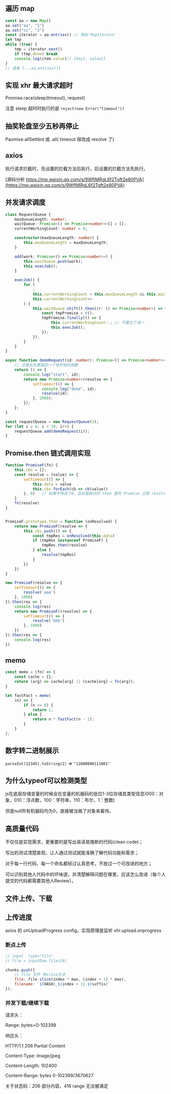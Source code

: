 ## 遍历 map

```javascript
const aa = new Map()
aa.set("aa", "1")
aa.set("cc", "2")
const iterator = aa.entries() // 得到 MapIterator
let tmp
while (true) {
    tmp = iterator.next()
    if (tmp.done) break
    console.log(item.value)// [key1, value1]
}
// 或者 [...aa.entries()]
```

## 实现 xhr 最大请求超时

Promise.race(sleep(timeout), request)

注意 sleep 超时时执行的是 `reject(new Error("timeout"))`

## 抽奖轮盘至少五秒再停止

Paomise.allSettled 或 .all( timeout 得改成 resolve 了)

## axios

执行请求拦截时，先设置的拦截方法后执行，后设置的拦截方法先执行。

[源码分析 https://mp.weixin.qq.com/s/9WfIMRgL6f2Tgft2e80PVA](https://mp.weixin.qq.com/s/9WfIMRgL6f2Tgft2e80PVA)

## 并发请求调度

```typescript
class RequestQueue {
    maxQueueLength: number;
    waitQueue: Promise<() => Promise<number>>[] = [];
    currentWorkingCount: number = 0;

    constructor(maxQueueLength: number) {
        this.maxQueueLength = maxQueueLength;
    }

    add(work: Promise<() => Promise<number>>) {
        this.waitQueue.push(work);
        this.execJob();
    }

    execJob() {
        for (
            ;
            this.currentWorkingCount < this.maxQueueLength && this.waitQueue.length > 0;
            this.currentWorkingCount++
        ) {
            this.waitQueue.shift().then((r: () => Promise<number>) => {
                const tmpPromise = r();
                tmpPromise.finally(() => {
                    this.currentWorkingCount--; // 不要忘了减一
                    this.execJob();
                });
            });
        }
    }
}

async function demoRequest(id: number): Promise<() => Promise<number>> {
    // 注意此处要返回一个待开始的函数
    return () => {
        console.log("start", id);
        return new Promise<number>(resolve => {
            setTimeout(() => {
                console.log("done", id);
                resolve(id);
            }, 2000);
        });
    };
}

const requestQueue = new RequestQueue(3);
for (let i = 0; i < 10; i++) {
    requestQueue.add(demoRequest(i));
}

```

## Promise.then 链式调用实现

```javascript
function PromiseF(fn) {
    this.cbs = [];
    const resolve = (value) => {
        setTimeout(() => {
            this.data = value
            this.cbs.forEach(cb => cb(value))
        }, 0)   // 如果不用这个0，且后面链式的 then 里的 Promise 立即 resolve 时，这里的 cbs 没有后面链式的 then
    }
    fn(resolve)
}


PromiseF.prototype.then = function (onResolved) {
    return new PromiseF(resolve => {
        this.cbs.push(() => {
            const tmpRes = onResolved(this.data)
            if (tmpRes instanceof PromiseF) {
                tmpRes.then(resolve)
            } else {
                resolve(tmpRes)
            }
        })
    })
}

new PromiseF(resolve => {
    setTimeout(() => {
        resolve('aaa')
    }, 1000)
}).then(res => {
    console.log(res)
    return new PromiseF((resolve) => {
        setTimeout(() => {
            resolve('bbb')
        }, 1000)
    })
}).then(res => {
    console.log(res)
})
```

## memo

```javascript
const memo = (fn) => {
    const cache = {};
    return (arg) => cache[arg] || (cache[arg] = fn(arg));
}

let fastFact = memo(
    (n) => {
        if (n <= 0) {
            return 1;
        } else {
            return n * fastFact(n - 1);
        }
    }
);
```

## 数字转二进制展示

`parseInt(12345).toString(2)` => `"11000000111001"`

## 为什么typeof可以检测类型

js在底层存储变量的时候会在变量的机器码的低位1-3位存储其类型信息(000：对象，010：浮点数，100：字符串，110：布尔，1：整数)

但是null所有机器码均为0，直接被当做了对象来看待。

## 高质量代码

不仅仅是实现需求，更重要的是写出易读易推断的代码(clean code)；

写出的测试清楚直观，让人通过测试就能准确了解代码功能和需求；

对于每一行代码、每一个命名都经过认真思考，不放过一个可改进的地方；

可以识别其他人代码中的坏味道，并清楚解释问题在哪里，应该怎么改进（每个人提交的代码都需要其他人Review）。

## 文件上传、下载

## 上传进度

axios 的 onUploadProgress config，实现原理是监听 xhr.upload.onprogress

### 断点上传

```javascript
// input  type="file" 
// file = inputDom.files[0]

chunks.push({
    // file 文件 有slice方法
    file: file.slice(index * max, (index + 1) * max),
    filename: `${HASH}_${index + 1}.${suffix}`
});
```

### 并发下载/继续下载

请求头：

Range: bytes=0-102399

响应头：

HTTP/1.1 206 Partial Content

Content-Type: image/jpeg

Content-Length: 102400

Content-Range: bytes 0-102399/3670627

关于状态码：206 部分内容，416 range 无法被满足


